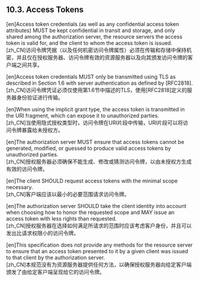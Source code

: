 ## 10.3. Access Tokens  

[en]Access token credentials (as well as any confidential access token attributes) MUST be kept confidential in transit and storage, and only shared among the authorization server, the resource servers the access token is valid for, and the client to whom the access token is issued.  
[zh_CN]访问令牌凭据（以及任何机密访问令牌属性）必须在传输和存储中保持机密，并且仅在授权服务器、访问令牌有效的资源服务器以及向其颁发访问令牌的客户端之间共享。  
  

[en]Access token credentials MUST only be transmitted using TLS as described in Section 1.6 with server authentication as defined by [RFC2818].  
[zh_CN]访问令牌凭证必须仅使用第1.6节中描述的TLS，使用[RFC2818]定义的服务器身份验证进行传输。  
  

[en]When using the implicit grant type, the access token is transmitted in the URI fragment, which can expose it to unauthorized parties.  
[zh_CN]当使用隐式授权类型时，访问令牌在URI片段中传输，URI片段可以将访问令牌暴露给未授权方。  
  

[en]The authorization server MUST ensure that access tokens cannot be generated, modified, or guessed to produce valid access tokens by unauthorized parties.  
[zh_CN]授权服务器必须确保不能生成、修改或猜测访问令牌，以由未授权方生成有效的访问令牌。  
  

[en]The client SHOULD request access tokens with the minimal scope necessary.  
[zh_CN]客户端应该以最小的必要范围请求访问令牌。  
  

[en]The authorization server SHOULD take the client identity into account when choosing how to honor the requested scope and MAY issue an access token with less rights than requested.  
[zh_CN]授权服务器在选择如何满足所请求的范围时应该考虑客户身份，并且可以发出比请求权限小的访问令牌。  
  

[en]This specification does not provide any methods for the resource server to ensure that an access token presented to it by a given client was issued to that client by the authorization server.  
[zh_CN]本规范没有为资源服务器提供任何方法，以确保授权服务器向给定客户端颁发了由给定客户端呈现给它的访问令牌。  
  



